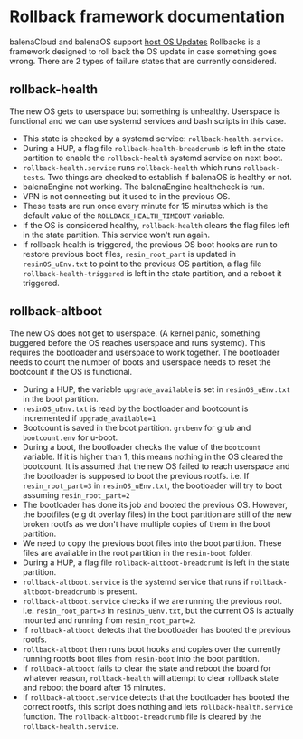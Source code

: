 # Rollback framework documentation

balenaCloud and balenaOS support [host OS Updates](https://www.balena.io/docs/reference/OS/updates/self-service/) Rollbacks is a framework designed to roll back the OS update in case something goes wrong. There are 2 types of failure states that are currently considered.

## rollback-health
The new OS gets to userspace but something is unhealthy. Userspace is functional and we can use systemd services and bash scripts in this case.
- This state is checked by a systemd service: `rollback-health.service`.
- During a HUP, a flag file `rollback-health-breadcrumb` is left in the state partition to enable the `rollback-health` systemd service on next boot.
- `rollback-health.service` runs `rollback-health` which runs `rollback-tests`. Two things are checked to establish if balenaOS is healthy or not.
 - balenaEngine not working. The balenaEngine healthcheck is run.
  - VPN is not connecting but it used to in the previous OS.
- These tests are run once every minute for 15 minutes which is the default value of the `ROLLBACK_HEALTH_TIMEOUT` variable.
- If the OS is considered healthy, `rollback-health` clears the flag files left in the state partition. This service won't run again.
- If rollback-health is triggered, the previous OS boot hooks are run to restore previous boot files, `resin_root_part` is updated in `resinOS_uEnv.txt` to point to the previous OS partition, a flag file `rollback-health-triggered` is left in the state partition, and a reboot it triggered.

## rollback-altboot
The new OS does not get to userspace. (A kernel panic, something buggered before the OS reaches userspace and runs systemd). This requires the bootloader and userspace to work together. The bootloader needs to count the number of boots and userspace needs to reset the bootcount if the OS is functional.
- During a HUP, the variable `upgrade_available` is set in `resinOS_uEnv.txt` in the boot partition.
- `resinOS_uEnv.txt` is read by the bootloader and bootcount is incremented if `upgrade_available=1`
- Bootcount is saved in the boot partition. `grubenv` for grub and `bootcount.env` for u-boot.
- During a boot, the bootloader checks the value of the `bootcount` variable. If it is higher than 1, this means nothing in the OS cleared the bootcount. It is assumed that the new OS failed to reach userspace and the bootloader is supposed to boot the previous rootfs. i.e. If `resin_root_part=3` in `resinOS_uEnv.txt`, the bootloader will try to boot assuming `resin_root_part=2`
- The bootloader has done its job and booted the previous OS. However, the bootfiles (e.g dt overlay files) in the boot partition are still of the new broken rootfs as we don't have multiple copies of them in the boot partition.
- We need to copy the previous boot files into the boot partition. These files are available in the root partition in the `resin-boot` folder.
- During a HUP, a flag file `rollback-altboot-breadcrumb` is left in the state partition.
- `rollback-altboot.service` is the systemd service that runs if `rollback-altboot-breadcrumb` is present.
- `rollback-altboot.service` checks if we are running the previous root. i.e. `resin_root_part=3` in `resinOS_uEnv.txt`, but the current OS is actually mounted and running from `resin_root_part=2`.
 - If `rollback-altboot` detects that the bootloader has booted the previous rootfs.
 - `rollback-altboot` then runs boot hooks and copies over the currently running rootfs boot files from `resin-boot` into the boot partition.
 - If `rollback-altboot` fails to clear the state and reboot the board for whatever reason, `rollback-health` will attempt to clear rollback state and reboot the board after 15 minutes.
- If `rollback-altboot.service` detects that the bootloader has booted the correct rootfs, this script does nothing and lets `rollback-health.service` function. The `rollback-altboot-breadcrumb` file is cleared by the `rollback-health.service`.
